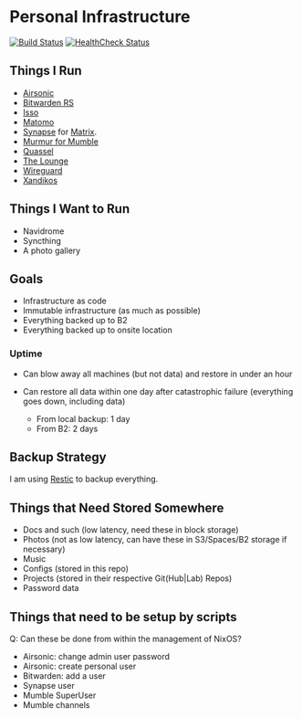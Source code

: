 # Personal Infrastructure

[![Build Status](https://builds.sr.ht/~sumner/infrastructure.svg)](https://builds.sr.ht/~sumner?search=%7Esumner%2Finfrastructure)
[![HealthCheck Status](https://healthchecks.io/badge/b8bf9b9d-b4bb-4c92-b546-1c69a0/BpOIMYGi.svg)](https://healthchecks.io/projects/8384107b-0803-48b3-bd99-7702d1214ca5/checks/)

## Things I Run

* [Airsonic](https://airsonic.github.io/)
* [Bitwarden RS](https://github.com/dani-garcia/bitwarden_rs)
* [Isso](https://posativ.org/isso/)
* [Matomo](https://matomo.org/)
* [Synapse](https://github.com/matrix-org/synapse) for
  [Matrix](https://matrix.org).
* [Murmur for Mumble](https://www.mumble.info/)
* [Quassel](https://quassel-irc.org/)
* [The Lounge](https://thelounge.chat/)
* [Wireguard](https://www.wireguard.com/)
* [Xandikos](https://www.xandikos.org/)

## Things I Want to Run

* Navidrome
* Syncthing
* A photo gallery

## Goals

* Infrastructure as code
* Immutable infrastructure (as much as possible)
* Everything backed up to B2
* Everything backed up to onsite location

### Uptime

* Can blow away all machines (but not data) and restore in under an hour
* Can restore all data within one day after catastrophic failure (everything
  goes down, including data)

  * From local backup: 1 day
  * From B2: 2 days

## Backup Strategy

I am using [Restic](https://github.com/restic/restic) to backup everything.

## Things that Need Stored Somewhere

* Docs and such (low latency, need these in block storage)
* Photos (not as low latency, can have these in S3/Spaces/B2 storage if
  necessary)
* Music
* Configs (stored in this repo)
* Projects (stored in their respective Git(Hub|Lab) Repos)
* Password data

## Things that need to be setup by scripts

Q: Can these be done from within the management of NixOS?

* Airsonic: change admin user password
* Airsonic: create personal user
* Bitwarden: add a user
* Synapse user
* Mumble SuperUser
* Mumble channels
